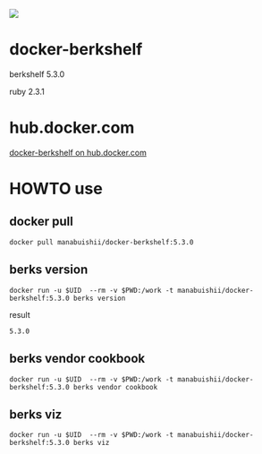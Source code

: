[![](https://images.microbadger.com/badges/image/manabuishii/docker-berkshelf.svg)](https://microbadger.com/images/manabuishii/docker-berkshelf "Get your own image badge on microbadger.com")
# docker-berkshelf

berkshelf 5.3.0

ruby 2.3.1

# hub.docker.com

[docker-berkshelf on hub.docker.com](https://hub.docker.com/r/manabuishii/docker-berkshelf/)

# HOWTO use

## docker pull

```
docker pull manabuishii/docker-berkshelf:5.3.0
```

## berks version

```
docker run -u $UID  --rm -v $PWD:/work -t manabuishii/docker-berkshelf:5.3.0 berks version
```

result

```
5.3.0
```


## berks vendor cookbook

```
docker run -u $UID  --rm -v $PWD:/work -t manabuishii/docker-berkshelf:5.3.0 berks vendor cookbook
```

## berks viz

```
docker run -u $UID  --rm -v $PWD:/work -t manabuishii/docker-berkshelf:5.3.0 berks viz
```
